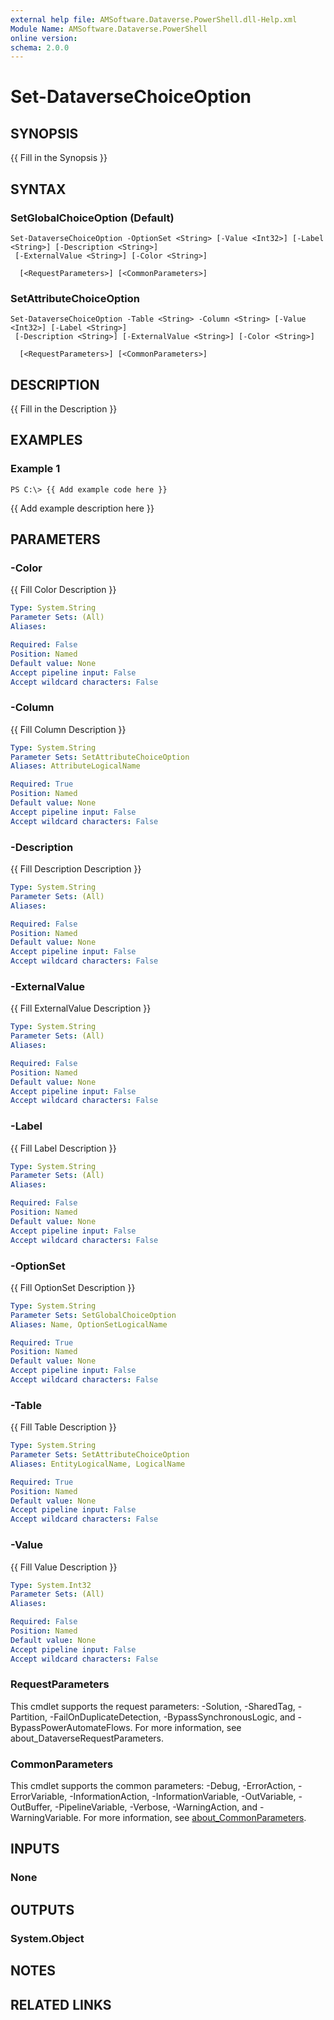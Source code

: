 ```yaml
---
external help file: AMSoftware.Dataverse.PowerShell.dll-Help.xml
Module Name: AMSoftware.Dataverse.PowerShell
online version:
schema: 2.0.0
---
```


# Set-DataverseChoiceOption

## SYNOPSIS
{{ Fill in the Synopsis }}

## SYNTAX

### SetGlobalChoiceOption (Default)
```
Set-DataverseChoiceOption -OptionSet <String> [-Value <Int32>] [-Label <String>] [-Description <String>]
 [-ExternalValue <String>] [-Color <String>]   
   
  [<RequestParameters>] [<CommonParameters>]
```

### SetAttributeChoiceOption
```
Set-DataverseChoiceOption -Table <String> -Column <String> [-Value <Int32>] [-Label <String>]
 [-Description <String>] [-ExternalValue <String>] [-Color <String>]  
    
  [<RequestParameters>] [<CommonParameters>]
```

## DESCRIPTION
{{ Fill in the Description }}

## EXAMPLES

### Example 1
```
PS C:\> {{ Add example code here }}
```

{{ Add example description here }}

## PARAMETERS

### -Color
{{ Fill Color Description }}

```yaml
Type: System.String
Parameter Sets: (All)
Aliases:

Required: False
Position: Named
Default value: None
Accept pipeline input: False
Accept wildcard characters: False
```

### -Column
{{ Fill Column Description }}

```yaml
Type: System.String
Parameter Sets: SetAttributeChoiceOption
Aliases: AttributeLogicalName

Required: True
Position: Named
Default value: None
Accept pipeline input: False
Accept wildcard characters: False
```

### -Description
{{ Fill Description Description }}

```yaml
Type: System.String
Parameter Sets: (All)
Aliases:

Required: False
Position: Named
Default value: None
Accept pipeline input: False
Accept wildcard characters: False
```

### -ExternalValue
{{ Fill ExternalValue Description }}

```yaml
Type: System.String
Parameter Sets: (All)
Aliases:

Required: False
Position: Named
Default value: None
Accept pipeline input: False
Accept wildcard characters: False
```

### -Label
{{ Fill Label Description }}

```yaml
Type: System.String
Parameter Sets: (All)
Aliases:

Required: False
Position: Named
Default value: None
Accept pipeline input: False
Accept wildcard characters: False
```

### -OptionSet
{{ Fill OptionSet Description }}

```yaml
Type: System.String
Parameter Sets: SetGlobalChoiceOption
Aliases: Name, OptionSetLogicalName

Required: True
Position: Named
Default value: None
Accept pipeline input: False
Accept wildcard characters: False
```

### -Table
{{ Fill Table Description }}

```yaml
Type: System.String
Parameter Sets: SetAttributeChoiceOption
Aliases: EntityLogicalName, LogicalName

Required: True
Position: Named
Default value: None
Accept pipeline input: False
Accept wildcard characters: False
```

### -Value
{{ Fill Value Description }}

```yaml
Type: System.Int32
Parameter Sets: (All)
Aliases:

Required: False
Position: Named
Default value: None
Accept pipeline input: False
Accept wildcard characters: False
```

### RequestParameters
This cmdlet supports the request parameters: -Solution, -SharedTag, -Partition, -FailOnDuplicateDetection, -BypassSynchronousLogic, and -BypassPowerAutomateFlows. For more information, see about_DataverseRequestParameters.

### CommonParameters
This cmdlet supports the common parameters: -Debug, -ErrorAction, -ErrorVariable, -InformationAction, -InformationVariable, -OutVariable, -OutBuffer, -PipelineVariable, -Verbose, -WarningAction, and -WarningVariable. For more information, see [about_CommonParameters](http://go.microsoft.com/fwlink/?LinkID=113216).

## INPUTS

### None
## OUTPUTS

### System.Object
## NOTES

## RELATED LINKS


